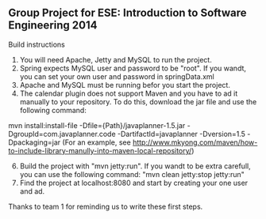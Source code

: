 Group Project for ESE: Introduction to Software Engineering 2014
----------------------------------------------------------------
Build instructions

1. You will need Apache, Jetty and MySQL to run the project.
2. Spring expects MySQL user and password to be "root". If you wandt, you can set your own user and password in springData.xml
3. Apache and MySQL must be running befor you start the project.
4. The calendar plugin does not support Maven and you have to ad it manually to your repository. To do this, download the jar file and use the following command:

mvn install:install-file -Dfile={Path}/javaplanner-1.5.jar -DgroupId=com.javaplanner.code -DartifactId=javaplanner -Dversion=1.5 -Dpackaging=jar
(For an example, see http://www.mkyong.com/maven/how-to-include-library-manully-into-maven-local-repository/)

6. Build the project with "mvn jetty:run". If you wandt to be extra carefull, you can use the following command: "mvn clean jetty:stop jetty:run"
7. Find the project at localhost:8080 and start by creating your one user and ad.

Thanks to team 1 for reminding us to write these first steps.
